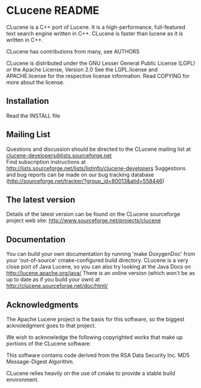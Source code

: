 <!--
Licensed to the Apache Software Foundation (ASF) under one
or more contributor license agreements.  See the NOTICE file
distributed with this work for additional information
regarding copyright ownership.  The ASF licenses this file
to you under the Apache License, Version 2.0 (the
"License"); you may not use this file except in compliance
with the License.  You may obtain a copy of the License at

  http://www.apache.org/licenses/LICENSE-2.0

Unless required by applicable law or agreed to in writing,
software distributed under the License is distributed on an
"AS IS" BASIS, WITHOUT WARRANTIES OR CONDITIONS OF ANY
KIND, either express or implied.  See the License for the
specific language governing permissions and limitations
under the License.
-->

CLucene README
==============

CLucene is a C++ port of Lucene.
It is a high-performance, full-featured text search engine written in C++. CLucene is faster than lucene as it is written in C++.

CLucene has contributions from many, see AUTHORS

CLucene is distributed under the GNU Lesser General Public License (LGPL) 
	*or*
the Apache License, Version 2.0
See the LGPL.license and APACHE.license for the respective license information.
Read COPYING for more about the license.


Installation
------------
Read the INSTALL file


Mailing List
------------
Questions and discussion should be directed to the CLucene mailing list
  at clucene-developers@lists.sourceforge.net  
Find subscription instructions at 
  http://lists.sourceforge.net/lists/listinfo/clucene-developers
Suggestions and bug reports can be made on our bug tracking database
  (http://sourceforge.net/tracker/?group_id=80013&atid=558446)


The latest version
------------------
Details of the latest version can be found on the CLucene sourceforge project
web site: http://www.sourceforge.net/projects/clucene


Documentation
-------------
You can build your own documentation by running 'make DoxygenDoc' from your 
'out-of-source' cmake-configured build directory.
CLucene is a very close port of Java Lucene, so you can also try looking at the
Java Docs on http://lucene.apache.org/java/
There is an online version (which won't be as up to date as if you build your
own) at http://clucene.sourceforge.net/doc/html/


Acknowledgments
----------------
The Apache Lucene project is the basis for this software, so the biggest
acknoledgment goes to that project.

We wish to acknowledge the following copyrighted works that
make up portions of the CLucene software:

This software contains code derived from the RSA Data Security
Inc. MD5 Message-Digest Algorithm.

CLucene relies heavily on the use of cmake to provide a stable build environment.

